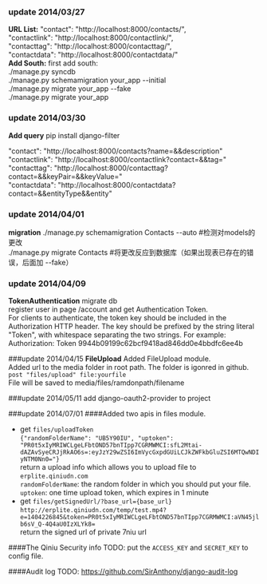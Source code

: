 <h3>update 2014/03/27</h3>
<b>URL List:</b>
"contact": "http://localhost:8000/contacts/", <br>
"contactlink": "http://localhost:8000/contactlink/",<br> 
"contacttag": "http://localhost:8000/contacttag/", <br>
"contactdata": "http://localhost:8000/contactdata/"<br>
<b>Add South:</b>
first add south:<br>
./manage.py syncdb<br>
./manage.py schemamigration your_app --initial<br>
./manage.py migrate your_app --fake<br>
./manage.py migrate your_app<br>

<h3>update 2014/03/30</h3>
<b>Add query</b>
pip install django-filter<br>

"contact": "http://localhost:8000/contacts?name=&&description"<br>
"contactlink": "http://localhost:8000/contactlink?contact=&&tag="<br> 
"contacttag": "http://localhost:8000/contacttag?contact=&&keyPair=&&keyValue=" <br>
"contactdata": "http://localhost:8000/contactdata?contact=&&entityType&&entity"<br>

<h3>update 2014/04/01</h3>
<b>migration</b>
./manage.py schemamigration Contacts --auto #检测对models的更改<br>
./manage.py migrate Contacts #将更改反应到数据库（如果出现表已存在的错误，后面加 --fake）<br>

<h3>update 2014/04/09</h3>
<b>TokenAuthentication</b>
migrate db<br>
register user in page /account and get Authentication Token.<br>
For clients to authenticate, the token key should be included in the Authorization HTTP header. The key should be prefixed by the string literal "Token", with whitespace separating the two strings. For example:<br>
Authorization: Token 9944b09199c62bcf9418ad846dd0e4bbdfc6ee4b

###update 2014/04/15
**FileUpload**
Added FileUpload module.  
Added url to the media folder in root path. The folder is igonred in github.  
```post "files/upload" file:yourfile```  
File will be saved to media/files/ramdonpath/filename 

 ###update 2014/05/11
 add django-oauth2-provider to project

###update 2014/07/01
####Added two apis in files module.  
+ get `files/uploadToken`  
`{"randomFolderName": "UB5Y90IU", "uptoken": "PR0t5xIyMRIWCLgeLFbtOND57bnTIpp7CGRMWMCI:sfL2Mtai-dAZAvSyeCRJjRkAO6s=:eyJzY29wZSI6ImVycGxpdGUiLCJkZWFkbGluZSI6MTQwNDIyNTM0Nn0="}`  
return a upload info which allows you to upload file to `erplite.qiniudn.com`  
`randomFolderName`: the random folder in which you should put your file.  
`uptoken`: one time upload token, which expires in 1 minute
+ get `files/getSignedUrl/?base_url={base_url}`  
`http://erplite.qiniudn.com/temp/test.mp4?e=1404226845&token=PR0t5xIyMRIWCLgeLFbtOND57bnTIpp7CGRMWMCI:aVN45jlb6sV_Q-4Q4aU0IzXLYk8=`  
return the signed url of private 7niu url  

####The Qiniu Security info
TODO: put the `ACCESS_KEY` and `SECRET_KEY` to config file.  

####Audit log
TODO: https://github.com/SirAnthony/django-audit-log  



